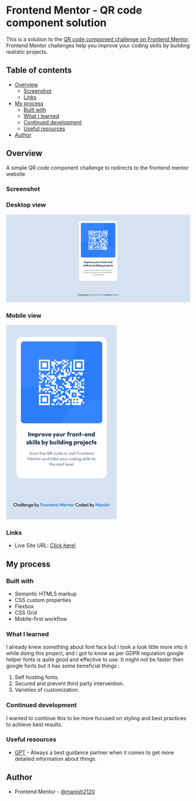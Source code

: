 # Frontend Mentor - QR code component solution

This is a solution to the [QR code component challenge on Frontend Mentor](https://www.frontendmentor.io/challenges/qr-code-component-iux_sIO_H). Frontend Mentor challenges help you improve your coding skills by building realistic projects. 

## Table of contents

- [Overview](#overview)
  - [Screenshot](#screenshot)
  - [Links](#links)
- [My process](#my-process)
  - [Built with](#built-with)
  - [What I learned](#what-i-learned)
  - [Continued development](#continued-development)
  - [Useful resources](#useful-resources)
- [Author](#author)

## Overview
A simple QR code component challenge to redirects to the frontend mentor website.

### Screenshot

### Desktop view

<img src="./screenshots/desktop-view.png" alt="Desktop view" width="500" height="auto">

### Mobile view

<img src="./screenshots/mobile-view.png" alt="Mobile view" width="300" height="auto">


### Links

- Live Site URL: [Click here!](https://qr-code-component-mchv.vercel.app/)

## My process

### Built with

- Semantic HTML5 markup
- CSS custom properties
- Flexbox
- CSS Grid
- Mobile-first workflow

### What I learned

I already knew something about font face but i took a look little more into it while doing this project, and i got to know as per GDPR regulation google helper fonts is quite good and effective to use.
It might not be faster then google fonts but it has some beneficial things :
1. Self hosting fonts.
2. Secured and prevent third party intervention.
3. Varieties of customization.

### Continued development

I wanted to continue this to be more focused on styling and best practices to achieve best results.

### Useful resources

- [GPT](https://chatgpt.com/) - Always a best guidance partner when it comes to get more detailed information about things.

## Author

- Frontend Mentor - [@manish2120](https://www.frontendmentor.io/profile/manish2120)
